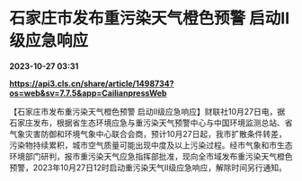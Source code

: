 # 石家庄市发布重污染天气橙色预警 启动Ⅱ级应急响应

**2023-10-27 03:31**

**https://api3.cls.cn/share/article/1498734?os=web&sv=7.7.5&app=CailianpressWeb**

【石家庄市发布重污染天气橙色预警 启动Ⅱ级应急响应】财联社10月27日电，据石家庄发布，根据省生态环境应急与重污染天气预警中心与中国环境监测总站、省气象灾害防御和环境气象中心联合会商，预计10月27日起，我市扩散条件转差，污染物持续累积，城市空气质量可能出现中度及以上污染过程。经市气象和市生态环境部门研判，报市重污染天气应急指挥部批准，现向全市域发布重污染天气橙色预警，2023年10月27日12时启动重污染天气Ⅱ级应急响应，解除时间另行通知。